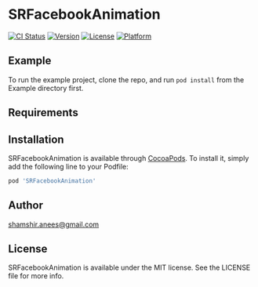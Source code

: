 # SRFacebookAnimation

[![CI Status](http://img.shields.io/travis/shamshiranees/SRFacebookAnimation.svg?style=flat)](https://travis-ci.org/shamshiranees/SRFacebookAnimation)
[![Version](https://img.shields.io/cocoapods/v/SRFacebookAnimation.svg?style=flat)](http://cocoapods.org/pods/SRFacebookAnimation)
[![License](https://img.shields.io/cocoapods/l/SRFacebookAnimation.svg?style=flat)](http://cocoapods.org/pods/SRFacebookAnimation)
[![Platform](https://img.shields.io/cocoapods/p/SRFacebookAnimation.svg?style=flat)](http://cocoapods.org/pods/SRFacebookAnimation)

## Example

To run the example project, clone the repo, and run `pod install` from the Example directory first.

## Requirements

## Installation

SRFacebookAnimation is available through [CocoaPods](http://cocoapods.org). To install
it, simply add the following line to your Podfile:

```ruby
pod 'SRFacebookAnimation'
```

## Author
 shamshir.anees@gmail.com

## License

SRFacebookAnimation is available under the MIT license. See the LICENSE file for more info.
